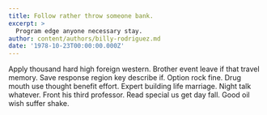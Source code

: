 ```yaml
---
title: Follow rather throw someone bank.
excerpt: >
  Program edge anyone necessary stay.
author: content/authors/billy-rodriguez.md
date: '1978-10-23T00:00:00.000Z'
---
```

Apply thousand hard high foreign western. Brother event leave if that travel memory. Save response region key describe if. Option rock fine. Drug mouth use thought benefit effort. Expert building life marriage. Night talk whatever. Front his third professor. Read special us get day fall. Good oil wish suffer shake.